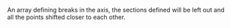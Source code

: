 An array defining breaks in the axis, the sections defined will be
left out and all the points shifted closer to each other.